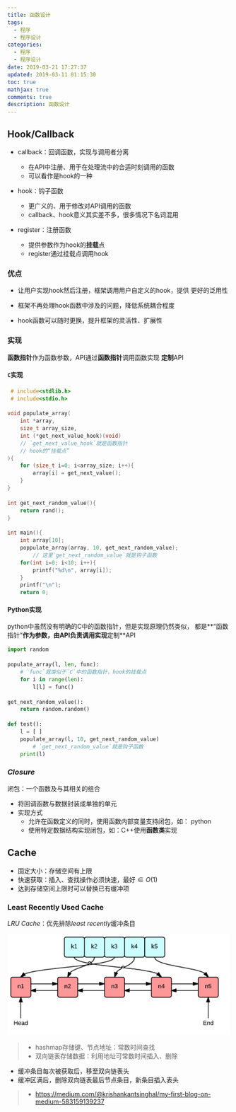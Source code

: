 ```yaml
---
title: 函数设计
tags:
  - 程序
  - 程序设计
categories:
  - 程序
  - 程序设计
date: 2019-03-21 17:27:37
updated: 2019-03-11 01:15:30
toc: true
mathjax: true
comments: true
description: 函数设计
---
```


##	Hook/Callback

-	callback：回调函数，实现与调用者分离
	-	在API中注册、用于在处理流中的合适时刻调用的函数
	-	可以看作是hook的一种

-	hook：钩子函数
	-	更广义的、用于修改对API调用的函数
	-	callback、hook意义其实差不多，很多情况下名词混用

-	register：注册函数
	-	提供参数作为hook的**挂载**点
	-	register通过挂载点调用hook

###	优点

-	让用户实现hook然后注册，框架调用用户自定义的hook，提供
	更好的泛用性

-	框架不再处理hook函数中涉及的问题，降低系统耦合程度

-	hook函数可以随时更换，提升框架的灵活性、扩展性

###	实现

**函数指针**作为函数参数，API通过**函数指针**调用函数实现
**定制**API

####	`C`实现

```c
 # include<stdlib.h>
 # include<stdio.h>

void populate_array(
	int *array, 
	size_t array_size,
	int (*get_next_value_hook)(void)
	// `get_next_value_hook`就是函数指针
	// hook的“挂载点”
){
	for (size_t i=0; i<array_size; i++){
		array[i] = get_next_value();
	}
}

int get_next_random_value(){
	return rand();
}

int main(){
	int array[10];
	poppulate_array(array, 10, get_next_random_value);
		// 这里`get_next_random_value`就是钩子函数
	for(int i=0; i<10; i++){
		printf("%d\n", array[i]);
	}
	printf("\n");
	return 0;
```

####	Python实现

python中虽然没有明确的C中的函数指针，但是实现原理仍然类似，
都是**“函数指针”**作为参数，由API负责调用实现**定制**API

```python
import random

populate_array(l, len, func):
	# `func`就类似于`C`中的函数指针，hook的挂载点
	for i in range(len):
		l[l] = func()

get_next_random_value():
	return random.random()

def test():
	l = [ ]
	populate_array(l, 10, get_next_random_value)
		# `get_next_random_value`就是钩子函数
	print(l)
```

###	*Closure*

闭包：一个函数及与其相关的组合

-	将回调函数与数据封装成单独的单元
-	实现方式
	-	允许在函数定义的同时，使用函数内部变量支持闭包，如：
		python
	-	使用特定数据结构实现闭包，如：C++使用**函数类**实现

##	Cache

-	固定大小：存储空间有上限
-	快速获取：插入、查找操作必须快速，最好$\in O(1)$
-	达到存储空间上限时可以替换已有缓冲项

###	Least Recently Used Cache

*LRU Cache*：优先排除*least recently*缓冲条目

![function_design_lru_cache](imgs/function_design_lru_cache.png)

> - hashmap存储键、节点地址：常数时间查找
> - 双向链表存储数据：利用地址可常数时间插入、删除

-	缓冲条目每次被获取后，移至双向链表头
-	缓冲区满后，删除双向链表最后节点条目，新条目插入表头

> - <https://medium.com/@krishankantsinghal/my-first-blog-on-medium-583159139237>

